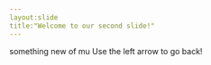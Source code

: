 ```yaml
---
layout:slide
title:"Welcome to our second slide!"
---
```

something new of mu
Use the left arrow to go back!
